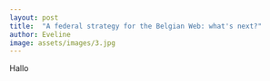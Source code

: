 ```yaml
---
layout: post
title:  "A federal strategy for the Belgian Web: what's next?"
author: Eveline
image: assets/images/3.jpg
---
```



Hallo
